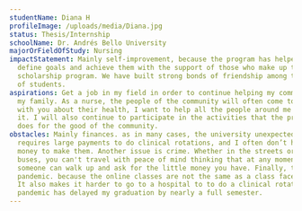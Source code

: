 ```yaml
---
studentName: Diana H
profileImage: /uploads/media/Diana.jpg
status: Thesis/Internship
schoolName: Dr. Andrés Bello University
majorOrFieldOfStudy: Nursing
impactStatement: Mainly self-improvement, because the program has helped me to
  define goals and achieve them with the support of those who make up the
  scholarship program. We have built strong bonds of friendship among the group
  of students.
aspirations: Get a job in my field in order to continue helping my community and
  my family. As a nurse, the people of the community will often come to consult
  with you about their health, I want to help all the people around me who need
  it. I will also continue to participate in the activities that the program
  does for the good of the community.
obstacles: Mainly finances. as in many cases, the university unexpectedly
  requires large payments to do clinical rotations, and I often don’t have the
  money to make them. Another issue is crime. Whether in the streets or on
  buses, you can't travel with peace of mind thinking that at any moment,
  someone can walk up and ask for the little money you have. Finally, the
  pandemic. because the online classes are not the same as a class face-to-face.
  It also makes it harder to go to a hospital to to do a clinical rotation. The
  pandemic has delayed my graduation by nearly a full semester.
---
```

